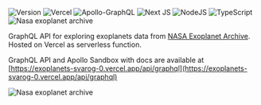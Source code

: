 ![Version](https://img.shields.io/badge/dynamic/json?color=green&label=exoplanets&prefix=v&query=version&url=https%3A%2F%2Fraw.githubusercontent.com%2Fsvarog-0%2Fexoplanets%2Fmain%2Fpackage.json)
![Vercel](https://img.shields.io/badge/vercel-%23000000.svg?logo=vercel&logoColor=white)
![Apollo-GraphQL](https://img.shields.io/badge/-ApolloGraphQL-311C87?logo=apollo-graphql)
![Next JS](https://img.shields.io/badge/Next-black?logo=next.js&logoColor=white)
![NodeJS](https://img.shields.io/badge/node.js-6DA55F?logo=node.js&logoColor=white)
![TypeScript](https://img.shields.io/badge/typescript-%23007ACC.svg?logo=typescript&logoColor=white)
![Nasa exoplanet archive](https://img.shields.io/badge/-Exoplanets%20archive-0b3d91?logo=nasa&logoColor=white)


GraphQL API for exploring exoplanets data from [NASA Exoplanet Archive](https://exoplanetarchive.ipac.caltech.edu/). Hosted on Vercel as serverless function. 

GraphQL API and Apollo Sandbox with docs are available at [https://exoplanets-svarog-0.vercel.app/api/graphql](https://exoplanets-svarog-0.vercel.app/api/graphql)

![Nasa exoplanet archive](https://img.shields.io/badge/-Exoplanets%20archive-0b3d91?logo=nasa&logoColor=white)


